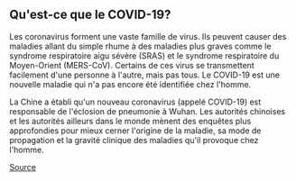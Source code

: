 ## Qu'est-ce que le COVID-19?

Les coronavirus forment une vaste famille de virus. Ils peuvent causer des maladies allant du simple rhume à des maladies plus graves comme le syndrome respiratoire aigu sévère (SRAS) et le syndrome respiratoire du Moyen-Orient (MERS-CoV). Certains de ces virus se transmettent facilement d'une personne à l'autre, mais pas tous. Le COVID-19 est une nouvelle maladie qui n'a pas encore été identifiée chez l'homme.

La Chine a établi qu'un nouveau coronavirus (appelé COVID-19) est responsable de l'éclosion de pneumonie à Wuhan. Les autorités chinoises et les autorités ailleurs dans le monde mènent des enquêtes plus approfondies pour mieux cerner l'origine de la maladie, sa mode de propagation et la gravité clinique des maladies qu'il provoque chez l'homme.

[Source](https://www.canada.ca/fr/sante-publique/services/maladies/2019-nouveau-coronavirus/foire-aux-questions.html)